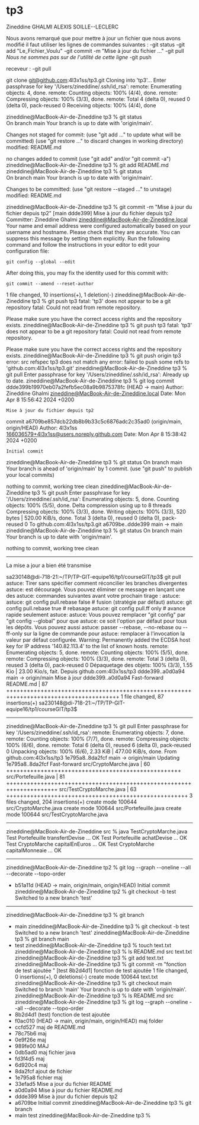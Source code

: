 # tp3
Zineddine GHALMI
ALEXIS SOILLE--LECLERC

Nous avons remarqué que pour mettre à jour un fichier que nous avons modifié il faut utiliser les lignes de commandes suivantes :
-git status
-git add "Le_Fichier_Voulu"
-git commit -m "Mise à jour du fichier ..."
-git pull *Nous ne sommes pas sur de l'utilité de cette ligne*
-git push

receveur :
-git pull



git clone git@github.com:4l3x1ss/tp3.git
Cloning into 'tp3'...
Enter passphrase for key '/Users/zineddine/.ssh/id_rsa':
remote: Enumerating objects: 4, done.
remote: Counting objects: 100% (4/4), done.
remote: Compressing objects: 100% (3/3), done.
remote: Total 4 (delta 0), reused 0 (delta 0), pack-reused 0
Receiving objects: 100% (4/4), done

zineddine@MacBook-Air-de-Zineddine tp3 % git status              
On branch main
Your branch is up to date with 'origin/main'.

Changes not staged for commit:
  (use "git add <file>..." to update what will be committed)
  (use "git restore <file>..." to discard changes in working directory)
	modified:   README.md

no changes added to commit (use "git add" and/or "git commit -a")
zineddine@MacBook-Air-de-Zineddine tp3 % git add README.md
zineddine@MacBook-Air-de-Zineddine tp3 % git status       
On branch main
Your branch is up to date with 'origin/main'.

Changes to be committed:
  (use "git restore --staged <file>..." to unstage)
	modified:   README.md

zineddine@MacBook-Air-de-Zineddine tp3 % git commit -m "Mise à jour du fichier depuis tp2"
[main ddde399] Mise à jour du fichier depuis tp2
 Committer: Zineddine Ghalmi <zineddine@MacBook-Air-de-Zineddine.local>
Your name and email address were configured automatically based
on your username and hostname. Please check that they are accurate.
You can suppress this message by setting them explicitly. Run the
following command and follow the instructions in your editor to edit
your configuration file:

    git config --global --edit

After doing this, you may fix the identity used for this commit with:

    git commit --amend --reset-author

 1 file changed, 10 insertions(+), 1 deletion(-)
zineddine@MacBook-Air-de-Zineddine tp3 % git push tp3
fatal: 'tp3' does not appear to be a git repository
fatal: Could not read from remote repository.

Please make sure you have the correct access rights
and the repository exists.
zineddine@MacBook-Air-de-Zineddine tp3 % git push tp3
fatal: 'tp3' does not appear to be a git repository
fatal: Could not read from remote repository.

Please make sure you have the correct access rights
and the repository exists.
zineddine@MacBook-Air-de-Zineddine tp3 % git push origin tp3
error: src refspec tp3 does not match any
error: failed to push some refs to 'github.com:4l3x1ss/tp3.git'
zineddine@MacBook-Air-de-Zineddine tp3 % git pull
Enter passphrase for key '/Users/zineddine/.ssh/id_rsa':
Already up to date.
zineddine@MacBook-Air-de-Zineddine tp3 % git log
commit ddde399b19970eb07a2fefb5ec08a9b9875378fc (HEAD -> main)
Author: Zineddine Ghalmi <zineddine@MacBook-Air-de-Zineddine.local>
Date:   Mon Apr 8 15:56:42 2024 +0200

    Mise à jour du fichier depuis tp2

commit a6709be857dcb22db8b9b33c5c6876adc2c35ad0 (origin/main, origin/HEAD)
Author: 4l3x1ss <166036579+4l3x1ss@users.noreply.github.com>
Date:   Mon Apr 8 15:38:42 2024 +0200

    Initial commit
zineddine@MacBook-Air-de-Zineddine tp3 % git status
On branch main
Your branch is ahead of 'origin/main' by 1 commit.
  (use "git push" to publish your local commits)

nothing to commit, working tree clean
zineddine@MacBook-Air-de-Zineddine tp3 % git push
Enter passphrase for key '/Users/zineddine/.ssh/id_rsa':
Enumerating objects: 5, done.
Counting objects: 100% (5/5), done.
Delta compression using up to 8 threads
Compressing objects: 100% (3/3), done.
Writing objects: 100% (3/3), 520 bytes | 520.00 KiB/s, done.
Total 3 (delta 0), reused 0 (delta 0), pack-reused 0
To github.com:4l3x1ss/tp3.git
   a6709be..ddde399  main -> main
zineddine@MacBook-Air-de-Zineddine tp3 % git status
On branch main
Your branch is up to date with 'origin/main'.

nothing to commit, working tree clean



-----------------------
La mise a jour a bien été transmise

sa230148@di-718-21:~/TP/TP-GIT-equipe16/tp1/courseGIT/tp3$ git pull
astuce: Tirer sans spécifier comment réconcilier les branches divergentes
astuce: est découragé. Vous pouvez éliminer ce message en lançant une des
astuce: commandes suivantes avant votre prochain tirage :
astuce:
astuce:   git config pull.rebase false  # fusion (stratégie par défaut)
astuce:   git config pull.rebase true   # rebasage
astuce:   git config pull.ff only       # avance rapide seulement
astuce:
astuce: Vous pouvez remplacer "git config" par "git config --global" pour que
astuce: ce soit l'option par défaut pour tous les dépôts. Vous pouvez aussi
astuce: passer --rebase, --no-rebase ou --ff-only sur la ligne de commande pour
astuce: remplacer à l'invocation la valeur par défaut configurée.
Warning: Permanently added the ECDSA host key for IP address '140.82.113.4' to the list of known hosts.
remote: Enumerating objects: 5, done.
remote: Counting objects: 100% (5/5), done.
remote: Compressing objects: 100% (3/3), done.
remote: Total 3 (delta 0), reused 3 (delta 0), pack-reused 0
Dépaquetage des objets: 100% (3/3), 1.55 Kio | 23.00 Kio/s, fait.
Depuis github.com:4l3x1ss/tp3
   ddde399..a0d0a94  main       -> origin/main
Mise à jour ddde399..a0d0a94
Fast-forward
 README.md | 87 +++++++++++++++++++++++++++++++++++++++++++++++++++++++++++++++++++++++++++++++++++++++
 1 file changed, 87 insertions(+)
sa230148@di-718-21:~/TP/TP-GIT-equipe16/tp1/courseGIT/tp3$


--------------------------------------

zineddine@MacBook-Air-de-Zineddine tp3 % git pull
Enter passphrase for key '/Users/zineddine/.ssh/id_rsa':
remote: Enumerating objects: 7, done.
remote: Counting objects: 100% (7/7), done.
remote: Compressing objects: 100% (6/6), done.
remote: Total 6 (delta 0), reused 6 (delta 0), pack-reused 0
Unpacking objects: 100% (6/6), 2.33 KiB | 477.00 KiB/s, done.
From github.com:4l3x1ss/tp3
   1e795a8..8da2fcf  main       -> origin/main
Updating 1e795a8..8da2fcf
Fast-forward
 src/CryptoMarche.java     | 60 +++++++++++++++++++++++++++++++++++++++++++++++++++
 src/Portefeuille.java     | 81 +++++++++++++++++++++++++++++++++++++++++++++++++++++++++++++++++++++
 src/TestCryptoMarche.java | 63 +++++++++++++++++++++++++++++++++++++++++++++++++++++
 3 files changed, 204 insertions(+)
 create mode 100644 src/CryptoMarche.java
 create mode 100644 src/Portefeuille.java
 create mode 100644 src/TestCryptoMarche.java


--------------------------------------

zineddine@MacBook-Air-de-Zineddine src % java TestCryptoMarche.java
Test Portefeuille transfertDevise 	 ... OK
Test Portefeuille achatDevise    	 ... OK
Test CryptoMarche capitalEnEuros 	 ... OK
Test CryptoMarche capitalMonneaie 	 ... OK

---------------------------------------

zineddine@MacBook-Air-de-Zineddine tp2 % git log --graph --oneline --all --decorate --topo-order
* b51a11d (HEAD -> main, origin/main, origin/HEAD) Initial commit
zineddine@MacBook-Air-de-Zineddine tp2 % git checkout -b test
Switched to a new branch 'test'

-------------------------------------------

zineddine@MacBook-Air-de-Zineddine tp3 % git branch
* main
zineddine@MacBook-Air-de-Zineddine tp3 % git checkout -b test
Switched to a new branch 'test'
zineddine@MacBook-Air-de-Zineddine tp3 % git branch
  main
* test
zineddine@MacBook-Air-de-Zineddine tp3 % touch text.txt
zineddine@MacBook-Air-de-Zineddine tp3 % ls
README.md	src		text.txt
zineddine@MacBook-Air-de-Zineddine tp3 % git add text.txt
zineddine@MacBook-Air-de-Zineddine tp3 % git commit -m "fonction de test ajoutée "
[test 8b2d4d1] fonction de test ajoutée
 1 file changed, 0 insertions(+), 0 deletions(-)
 create mode 100644 text.txt
zineddine@MacBook-Air-de-Zineddine tp3 % git checkout main
Switched to branch 'main'
Your branch is up to date with 'origin/main'.
zineddine@MacBook-Air-de-Zineddine tp3 % ls
README.md	src
zineddine@MacBook-Air-de-Zineddine tp3 % git log --graph --oneline --all --decorate --topo-order
* 8b2d4d1 (test) fonction de test ajoutée
* f0ac010 (HEAD -> main, origin/main, origin/HEAD) maj folder
* ccfd527 maj de README.md
* 78c75b6 maj
* 0e9f26e maj
* 989fe00 MAJ
* 0db5ad0 maj fichier java
* fd3f4d5 maj
* 6d920c4 maj
* 8da2fcf ajout de fichier
* 1e795a8 fichier maj
* 33efad5 Mise a jour du fichier README
* a0d0a94 Mise à jour du fichier README.md
* ddde399 Mise à jour du fichier depuis tp2
* a6709be Initial commit
zineddine@MacBook-Air-de-Zineddine tp3 % git branch
* main
  test
zineddine@MacBook-Air-de-Zineddine tp3 %

